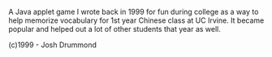 A Java applet game I wrote back in 1999 for fun during college as a way to help memorize vocabulary for 1st year Chinese class at UC Irvine.  It became popular and helped out a lot of other students that year as well.


(c)1999 - Josh Drummond